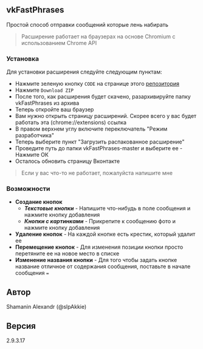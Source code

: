 ## vkFastPhrases

Простой способ отправки сообщений которые лень набирать
>Расширение работает на браузерах на основе Chromium с использованием Chrome API

### Установка

Для установки расширения следуйте следующим пунктам:

* Нажмите зеленую кнопку `CODE` на странице этого [репозитория](//github.com/slpAkkie/vkFastPhrases)
* Нажмите `Download ZIP`
* После того, как расширения будет скачено, разархивируйте папку vkFastPhrases из архива
* Теперь откройте ваш браузер
* Вам нужно открыть страницу расширений. Скорее всего у вас будет работать эта (chrome://extensions) ссылка
* В правом верхнем углу включите переключатель "Режим разработчика"
* Теперь выберите пункт "Загрузить распакованное расширение"
* Проведите путь до папки vkFastPhrases-master  и выберите ее - Нажмите ОК
* Осталось обновить страницу Вконтакте

>Если у вас что-то не работает, пожалуйста напишите мне

### Возможности

* **Создание кнопок**
  * ***Текстовые кнопки*** - Напишите что-нибудь в поле сообщения и нажмите кнопку добавления
  * ***Кнопки с картинками*** - Прикрепите к сообщению фото и нажмите кнопку добавления
* **Удаление кнопок** - На каждой кнопке есть крестик, который удалит ее
* **Перемещение кнопок** - Для изменения позиции кнопки просто перетяните ее на новое место в списке
* **Изменение названия кнопки** - Для того чтобы задать кнопке название отличное от содержания сообщения, поставьте в начале сообщения `=`

## Автор

Shamanin Alexandr (@slpAkkie)

## Версия

2.9.3.17
